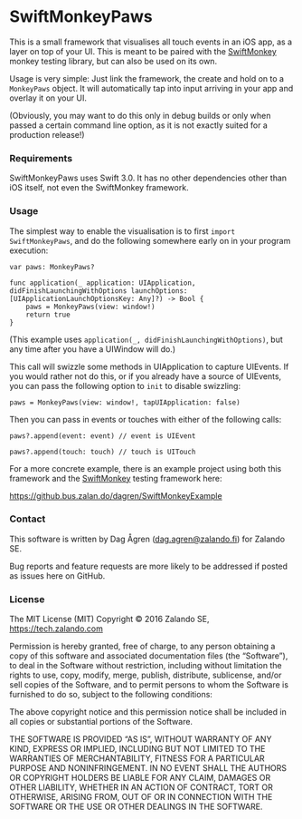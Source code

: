# SwiftMonkeyPaws

This is a small framework that visualises all touch events in
an iOS app, as a layer on top of your UI. This is meant to be
paired with the [SwiftMonkey][] monkey testing library, but can
also be used on its own.

Usage is very simple: Just link the framework, the create and
hold on to a `MonkeyPaws` object. It will automatically tap into
input arriving in your app and overlay it on your UI.

(Obviously, you may want to do this only in debug builds or only
when passed a certain command line option, as it is not exactly
suited for a production release!)

### Requirements

SwiftMonkeyPaws uses Swift 3.0. It has no other dependencies
other than iOS itself, not even the SwiftMonkey framework.

### Usage

The simplest way to enable the visualisation is to first
`import SwiftMonkeyPaws`, and do the following somewhere early
on in your program execution:

    var paws: MonkeyPaws?

    func application(_ application: UIApplication, didFinishLaunchingWithOptions launchOptions: [UIApplicationLaunchOptionsKey: Any]?) -> Bool {
        paws = MonkeyPaws(view: window!)
        return true
    }

(This example uses `application(_, didFinishLaunchingWithOptions)`,
but any time after you have a UIWindow will do.)

This call will swizzle some methods in UIApplication to capture
UIEvents. If you would rather not do this, or if you already have
a source of UIEvents, you can pass the following option to `init`
to disable swizzling:

    paws = MonkeyPaws(view: window!, tapUIApplication: false)

Then you can pass in events or touches with either of the
following calls:

    paws?.append(event: event) // event is UIEvent

    paws?.append(touch: touch) // touch is UITouch

For a more concrete example, there is an example project
using both this framework and the [SwiftMonkey][] testing
framework here:

<https://github.bus.zalan.do/dagren/SwiftMonkeyExample>

### Contact

This software is written by Dag Ågren (dag.agren@zalando.fi)
for Zalando SE.

Bug reports and feature requests are more likely to be addressed
if posted as issues here on GitHub.

### License

The MIT License (MIT) Copyright © 2016 Zalando SE, https://tech.zalando.com

Permission is hereby granted, free of charge, to any person obtaining a copy of this software and associated documentation files (the “Software”), to deal in the Software without restriction, including without limitation the rights to use, copy, modify, merge, publish, distribute, sublicense, and/or sell copies of the Software, and to permit persons to whom the Software is furnished to do so, subject to the following conditions:

The above copyright notice and this permission notice shall be included in all copies or substantial portions of the Software.

THE SOFTWARE IS PROVIDED “AS IS”, WITHOUT WARRANTY OF ANY KIND, EXPRESS OR IMPLIED, INCLUDING BUT NOT LIMITED TO THE WARRANTIES OF MERCHANTABILITY, FITNESS FOR A PARTICULAR PURPOSE AND NONINFRINGEMENT. IN NO EVENT SHALL THE AUTHORS OR COPYRIGHT HOLDERS BE LIABLE FOR ANY CLAIM, DAMAGES OR OTHER LIABILITY, WHETHER IN AN ACTION OF CONTRACT, TORT OR OTHERWISE, ARISING FROM, OUT OF OR IN CONNECTION WITH THE SOFTWARE OR THE USE OR OTHER DEALINGS IN THE SOFTWARE.

[SwiftMonkey]: https://github.bus.zalan.do/dagren/SwiftMonkey
